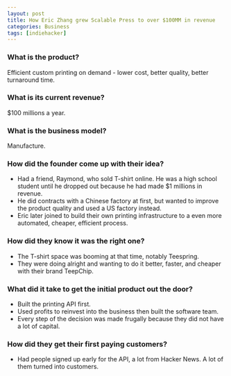 ```yaml
---
layout: post
title: How Eric Zhang grew Scalable Press to over $100MM in revenue
categories: Business
tags: [indiehacker]
---
```


### What is the product?

Efficient custom printing on demand - lower cost, better quality, better
turnaround time.

### What is its current revenue?

$100 millions a year.

### What is the business model?

Manufacture.

### How did the founder come up with their idea?

- Had a friend, Raymond, who sold T-shirt online. He was a high school
  student until he dropped out because he had made $1 millions in revenue.
- He did contracts with a Chinese factory at first, but wanted to improve
  the product quality and used a US factory instead.
- Eric later joined to build their own printing infrastructure to a even
  more automated, cheaper, efficient process.

### How did they know it was the right one?

- The T-shirt space was booming at that time, notably Teespring.
- They were doing alright and wanting to do it better,
  faster, and cheaper with their brand TeepChip.

### What did it take to get the initial product out the door?

- Built the printing API first.
- Used profits to reinvest into the business then built the software team.
- Every step of the decision was made frugally because they did not have a lot
  of capital.

### How did they get their first paying customers?

- Had people signed up early for the API, a lot from Hacker News. A lot of them
  turned into customers.
